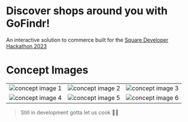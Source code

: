 # Discover shops around you with GoFindr!

An interactive solution to commerce built for the [Square Developer Hackathon 2023](https://square2023.devpost.com/)

# Concept Images
| | | |
| :---: | :---: | :---: |
![concept image 1](https://nature-images.sfo3.cdn.digitaloceanspaces.com/GoFindr/assets/image.png "Concept Image 1") | ![concept image 2](https://nature-images.sfo3.cdn.digitaloceanspaces.com/GoFindr/assets/image2.png "Concept Image 2") | ![concept image 3](https://nature-images.sfo3.cdn.digitaloceanspaces.com/GoFindr/assets/image3.png "Concept Image 3")
![concept image 4](https://nature-images.sfo3.cdn.digitaloceanspaces.com/GoFindr/assets/image4.png "Concept Image 4") | ![concept image 5](https://nature-images.sfo3.cdn.digitaloceanspaces.com/GoFindr/assets/image5.png "Concept Image 5") | ![concept image 6](https://nature-images.sfo3.cdn.digitaloceanspaces.com/GoFindr/assets/image6.png "Concept Image 6")

> Still in development gotta let us cook 👨‍🍳
